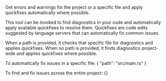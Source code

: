 Get errors and warnings for the project or a specific file and apply quickfixes automatically where possible.

This tool can be invoked to find diagnostics in your code and automatically apply available quickfixes to resolve them. Quickfixes are code edits suggested by language servers that can automatically fix common issues.

When a path is provided, it checks that specific file for diagnostics and applies quickfixes.
When no path is provided, it finds diagnostics project-wide and applies quickfixes where possible.

<example>
To automatically fix issues in a specific file:
{
    "path": "src/main.rs"
}

To find and fix issues across the entire project:
{}
</example>